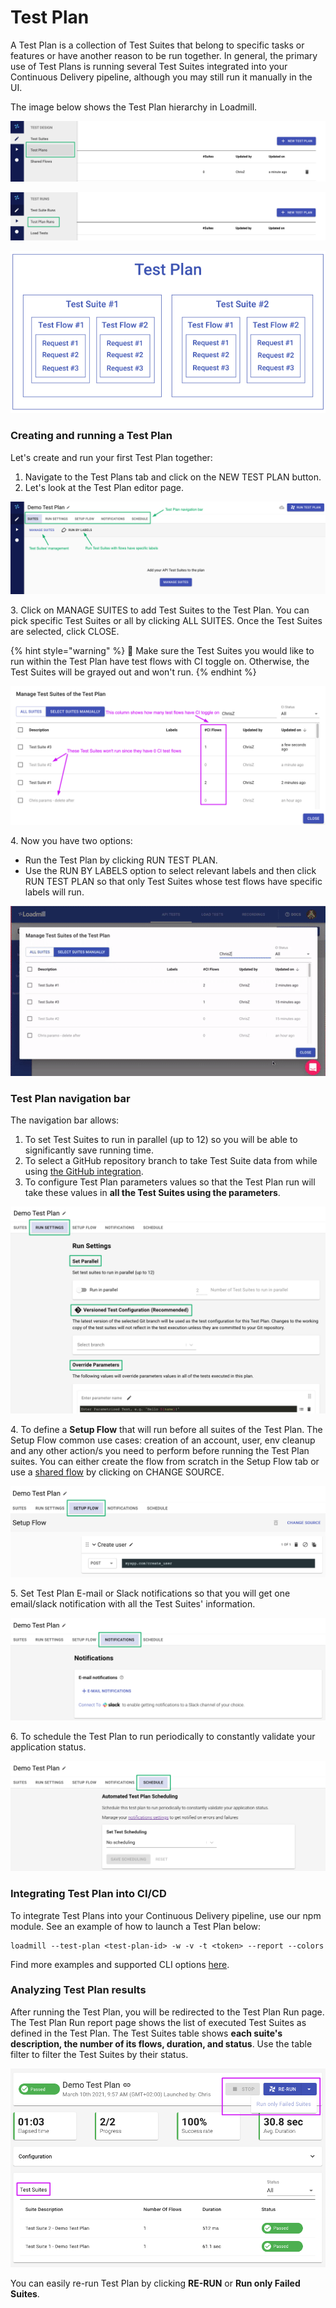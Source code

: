# Test Plan

A Test Plan is a collection of Test Suites that belong to specific tasks or features or have another reason to be run together. In general, the primary use of Test Plans is running several Test Suites integrated into your Continuous Delivery pipeline, although you may still run it manually in the UI.

The image below shows the Test Plan hierarchy in Loadmill.

![](<../.gitbook/assets/Screenshot (27).png>)

![](<../.gitbook/assets/Screenshot (28).png>)

![](../.gitbook/assets/screen-shot-2021-01-19-at-17.26.24.png)

### Creating and running a Test Plan

Let's create and run your first Test Plan together:

1. Navigate to the Test Plans tab and click on the NEW TEST PLAN button.
2. Let's look at the Test Plan editor page.

![](<../.gitbook/assets/Screenshot (29).png>)

3\. Click on MANAGE SUITES to add Test Suites to the Test Plan. You can pick specific Test Suites or all by clicking ALL SUITES. Once the Test Suites are selected, click CLOSE.

{% hint style="warning" %}
:brain: Make sure the Test Suites you would like to run within the Test Plan have test flows with CI toggle on. Otherwise, the Test Suites will be grayed out and won't run.
{% endhint %}

![](../.gitbook/assets/screenshot-2021-04-05t112455.593.png)

4\. Now you have two options:

* Run the Test Plan by clicking RUN TEST PLAN.
* Use the RUN BY LABELS option to select relevant labels and then click RUN TEST PLAN so that only Test Suites whose test flows have specific labels will run.

![](../.gitbook/assets/ezgif.com-gif-maker-26-.gif)

### Test Plan navigation bar

The navigation bar allows:

1. To set Test Suites to run in parallel (up to 12) so you will be able to significantly save running time.
2. To select a GitHub repository branch to take Test Suite data from while using [the GitHub integration](https://docs.loadmill.com/integrations/github-integration/data-sync-connection-to-github#running-test-plan-with-the-data-committed-to-github).
3. To configure Test Plan parameters values so that the Test Plan run will take these values in **all the Test Suites using the parameters**.

![](<../.gitbook/assets/Screenshot (30).png>)

&#x20;    4\. To define a **Setup Flow** that will run before all suites of the Test Plan. The Setup Flow common use cases: creation of an account, user, env cleanup and any other action/s you need to perform before running the Test Plan suites. You can either create the flow from scratch in the Setup Flow tab or use a [shared flow](https://docs.loadmill.com/collaboration/shared-flows) by clicking on CHANGE SOURCE.

![](<../.gitbook/assets/Screenshot (31).png>)

&#x20;   5\. Set Test Plan E-mail or Slack notifications so that you will get one email/slack notification with all the Test Suites' information.

![](<../.gitbook/assets/Screenshot (32).png>)

&#x20;   6\. To schedule the Test Plan to run periodically to constantly validate your application status.

![](<../.gitbook/assets/Screenshot (33).png>)

### Integrating Test Plan into CI/CD

To integrate Test Plans into your Continuous Delivery pipeline, use our npm module. See an example of how to launch a Test Plan below:

```
loadmill --test-plan <test-plan-id> -w -v -t <token> --report --colors
```

Find more examples and supported CLI options [here](https://www.npmjs.com/package/loadmill).

### Analyzing Test Plan results

After running the Test Plan, you will be redirected to the Test Plan Run page. The Test Plan Run report page shows the list of executed Test Suites as defined in the Test Plan. The Test Suites table shows **each suite's description, the number of its flows, duration, and status**. Use the table filter to filter the Test Suites by their status.

![](../.gitbook/assets/screenshot-2021-03-10t095854.448.png)

You can easily re-run Test Plan by clicking **RE-RUN** or **Run only Failed Suites**.
